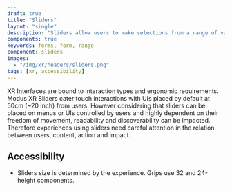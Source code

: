 ```yaml
---
draft: true
title: "Sliders"
layout: "single"
description: "Sliders allow users to make selections from a range of values."
components: true
keywords: forms, form, range
component: sliders
images:
  - "/img/xr/headers/sliders.png"
tags: [xr, accessibility]
---
```


XR Interfaces are bound to interaction types and ergonomic requirements.  Modus XR Sliders cater touch interactions with UIs placed by default at 50cm (~20 Inch) from users. However considering that sliders can be placed on menus or UIs controlled by users and highly dependent on their freedom of movement, readability and discoverability can be impacted.  Therefore experiences using sliders need careful attention in the relation between users, content, action and impact.

## Accessibility

- Sliders size is determined by the experience.  Grips use 32 and 24-height components.
